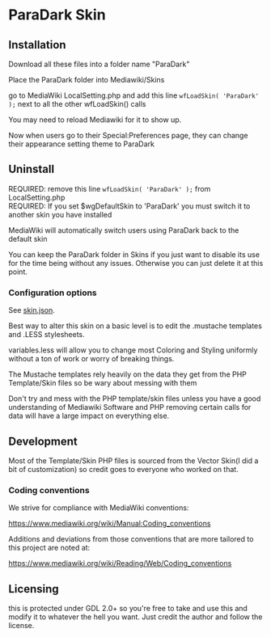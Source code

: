 ParaDark Skin
========================

Installation
------------
Download all these files into a folder name "ParaDark"

Place the ParaDark folder into Mediawiki/Skins

go to MediaWiki LocalSetting.php and add this line `wfLoadSkin( 'ParaDark' );` next to all the other wfLoadSkin() calls

You may need to reload Mediawiki for it to show up.

Now when users go to their Special:Preferences page, they can change their appearance setting theme to ParaDark

Uninstall
-----------
REQUIRED: remove this line `wfLoadSkin( 'ParaDark' );` from LocalSetting.php  
REQUIRED: If you set $wgDefaultSkin to 'ParaDark' you must switch it to another skin you have installed

MediaWiki will automatically switch users using ParaDark back to the default skin

You can keep the ParaDark folder in Skins if you just want to disable its use for the time being without
any issues. Otherwise you can just delete it at this point.

### Configuration options

See [skin.json](skin.json).

Best way to alter this skin on a basic level is to edit the .mustache templates and .LESS stylesheets.

variables.less will allow you to change most Coloring and Styling uniformly without a ton of work or worry of breaking things.

The Mustache templates rely heavily on the data they get from the PHP Template/Skin files so be wary about
messing with them

Don't try and mess with the PHP template/skin files unless you have a good understanding of Mediawiki Software and PHP
removing certain calls for data will have a large impact on everything else.

Development
-----------
Most of the Template/Skin PHP files is sourced from the Vector Skin(I did a bit of customization) so credit goes to everyone who worked on that. 
### Coding conventions

We strive for compliance with MediaWiki conventions:

<https://www.mediawiki.org/wiki/Manual:Coding_conventions>

Additions and deviations from those conventions that are more tailored to this
project are noted at:

<https://www.mediawiki.org/wiki/Reading/Web/Coding_conventions>

Licensing
-----------
this is protected under GDL 2.0+ so you're free to take and use this and modify it to whatever the hell you want. Just credit the author and follow the license.

